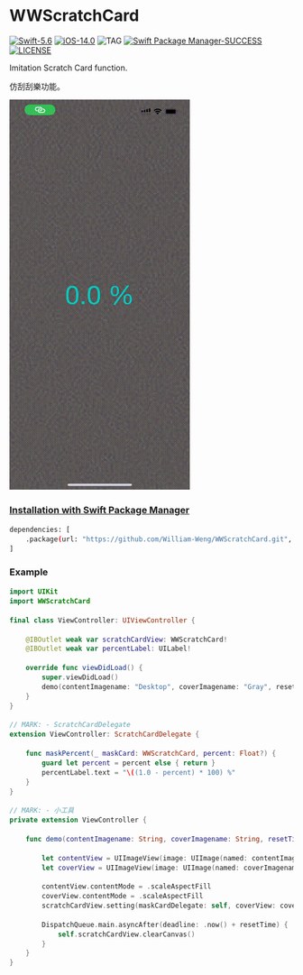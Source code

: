 # WWScratchCard
[![Swift-5.6](https://img.shields.io/badge/Swift-5.6-orange.svg?style=flat)](https://developer.apple.com/swift/) [![iOS-14.0](https://img.shields.io/badge/iOS-14.0-pink.svg?style=flat)](https://developer.apple.com/swift/) ![TAG](https://img.shields.io/github/v/tag/William-Weng/WWScratchCard) [![Swift Package Manager-SUCCESS](https://img.shields.io/badge/Swift_Package_Manager-SUCCESS-blue.svg?style=flat)](https://developer.apple.com/swift/) [![LICENSE](https://img.shields.io/badge/LICENSE-MIT-yellow.svg?style=flat)](https://developer.apple.com/swift/)

Imitation Scratch Card function.

仿刮刮樂功能。

![WWScratchCard](./Example.gif)

### [Installation with Swift Package Manager](https://medium.com/彼得潘的-swift-ios-app-開發問題解答集/使用-spm-安裝第三方套件-xcode-11-新功能-2c4ffcf85b4b)

```bash
dependencies: [
    .package(url: "https://github.com/William-Weng/WWScratchCard.git", .upToNextMajor(from: "1.0.0"))
]
```

### Example
```swift
import UIKit
import WWScratchCard

final class ViewController: UIViewController {
    
    @IBOutlet weak var scratchCardView: WWScratchCard!
    @IBOutlet weak var percentLabel: UILabel!
    
    override func viewDidLoad() {
        super.viewDidLoad()
        demo(contentImagename: "Desktop", coverImagename: "Gray", resetTime: 5.0)
    }
}

// MARK: - ScratchCardDelegate
extension ViewController: ScratchCardDelegate {
    
    func maskPercent(_ maskCard: WWScratchCard, percent: Float?) {
        guard let percent = percent else { return }
        percentLabel.text = "\((1.0 - percent) * 100) %"
    }
}

// MARK: - 小工具
private extension ViewController {
    
    func demo(contentImagename: String, coverImagename: String, resetTime: Double) {
        
        let contentView = UIImageView(image: UIImage(named: contentImagename))
        let coverView = UIImageView(image: UIImage(named: coverImagename))

        contentView.contentMode = .scaleAspectFill
        coverView.contentMode = .scaleAspectFill
        scratchCardView.setting(maskCardDelegate: self, coverView: coverView, contentView: contentView, strokeWidth: 20.0)

        DispatchQueue.main.asyncAfter(deadline: .now() + resetTime) {
            self.scratchCardView.clearCanvas()
        }
    }
}
```
